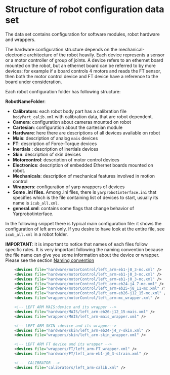 # Structure of robot configuration data set

The data set contains configuration for software modules, robot hardware and wrappers.

The hardware configuration structure depends on the mechanical-electronic architecture of the robot heavily. Each device represents a sensor or a motor controller of group of joints. A device refers to an ethernet board mounted on the robot, but an ethernet board can be referred to by more devices: for example if a board controls 4 motors and reads the FT sensor, then both the motor control device and FT device have a reference to the board under consideration.

Each robot configuration folder has following structure:

**RobotNameFolder**:

 - **Calibrators**: each robot body part has a calibration file `bodyPart_calib.xml` with calibration data, that are robot dependent.
 - **Camera**: configuration about cameras mounted on robot
 - **Cartesian**: configuration about the cartesian module
 - **Hardware**: here there are descriptions of all devices available on robot
 - **Mais**: description of analog `mais` devices
 - **FT**: description of Force-Torque devices
 - **Inertials** : description of inertials devices
 - **Skin**: description of skin devices
 - **Motorcontrol**: description of motor control devices
 - **Electronics**: description of embedded Ethernet boards mounted on robot.
 - **Mechanicals**: description of mechanical features involved in motion control
 - **Wrappers**: configuration of yarp wrappers of devices
 - **Some .ini files.** Among .ini files, there is `yarprobotinterface.ini` that specifies which is the file containing list of devices to start, usually its name is `icub_all.xml`.
 - **general.xml**: contains some flags that change behavior of Yarprobotinterface.

 In the following snippet there is typical main configuration file: it shows the configuration of left arm only. If you desire to have look at the entire file, see `icub_all.xml` in a robot folder.

**IMPORTANT**: it is important to notice that names of each files follow specific rules. It is very important following the naming convention because the file name can give you some information about the device or wrapper. Please see the section [Naming convention](../naming_convention/naming_convention.md)



```xml
    <devices file="hardware/motorControl/left_arm-eb1-j0_3-mc.xml" />         <!-- motion control device that controls joints numbered from 0 to 3 -->
    <devices file="hardware/motorControl/left_arm-eb1-j0_3-mc.xml" />         <!-- motion control device that controls joints numbered from 0 to 3 -->
    <devices file="hardware/motorControl/left_arm-eb1-j0_3-mc.xml" />         <!-- motion control device that controls joints numbered from 0 to 3 -->
    <devices file="hardware/motorControl/left_arm-eb24-j4_7-mc.xml" />        <!-- motion control device that controls joints numbered from 4 to 7 -->
    <devices file="hardware/motorControl/left_arm-eb25-j8_11-mc.xml" />       <!-- motion control device that controls joints numbered from 8 to 11 -->
    <devices file="hardware/motorControl/left_arm-eb26-j12_15-mc.xml" />      <!-- motion control device that controls joints numbered from 12 to 15 -->
    <devices file="wrappers/motorControl/left_arm-mc_wrapper.xml" />          <!-- wrapper of motion control devices -->

    <!-- LEFT ARM MAIS:device and its wrapper -->
    <devices file="hardware/MAIS/left_arm-eb26-j12_15-mais.xml" />
    <devices file="wrappers/MAIS/left_arm-mais_wrapper.xml" /> 

    <!-- LEFT ARM SKIN :device and its wrapper--> 
    <devices file="hardware/skin/left_arm-eb24-j4_7-skin.xml" />
    <devices file="wrappers/skin/left_arm-skin_wrapper.xml" />

    <!-- LEFT ARM FT device and its wrapper -->
    <devices file="wrappers/FT/left_arm-FT_wrapper.xml" /> 
    <devices file="hardware/FT/left_arm-eb1-j0_3-strain.xml" />

    <!--  CALIBRATOR -->
    <devices file="calibrators/left_arm-calib.xml" />

```